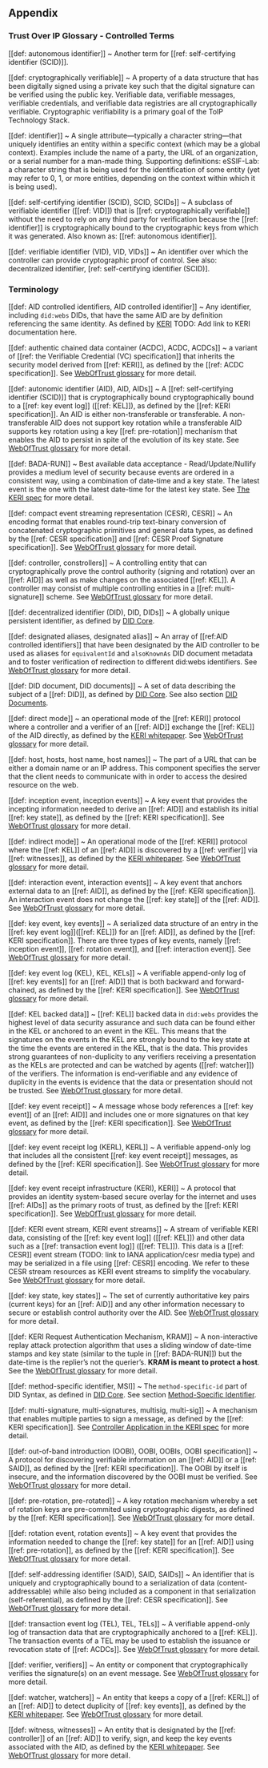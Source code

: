 ## Appendix

### Trust Over IP Glossary - Controlled Terms 

[[def: autonomous identifier]] 
~ Another term for [[ref: self-certifying identifier (SCID)]]. 

[[def: cryptographically verifiable]]
~ A property of a data structure that has been digitally signed using a private key such that the digital signature can be verified using the public key. Verifiable data, verifiable messages, verifiable credentials, and verifiable data registries are all cryptographically verifiable. Cryptographic verifiability is a primary goal of the ToIP Technology Stack.

[[def: identifier]]
~ A single attribute—typically a character string—that uniquely identifies an entity within a specific context (which may be a global context). Examples include the name of a party, the URL of an organization, or a serial number for a man-made thing. Supporting definitions: eSSIF-Lab: a character string that is being used for the identification of some entity (yet may refer to 0, 1, or more entities, depending on the context within which it is being used).

[[def: self-certifying identifier (SCID), SCID, SCIDs]]
~ A subclass of verifiable identifier ([[ref: VID]]) that is [[ref: cryptographically verifiable]] without the need to rely on any third party for verification because the [[ref: identifier]] is cryptographically bound to the cryptographic keys from which it was generated. Also known as: [[ref: autonomous identifier]].

[[def: verifiable identifier (VID), VID, VIDs]]
~ An identifier over which the controller can provide cryptographic proof of control.
See also: decentralized identifier, [ref: self-certifying identifier (SCID)].


### Terminology

[[def: AID controlled identifiers, AID controlled identifier]]
~ Any identifier, including `did:webs` DIDs, that have the same AID are by definition referencing the same identity. As defined by [KERI]() TODO: Add link to KERI documentation here.

[[def: authentic chained data container (ACDC), ACDC, ACDCs]]
~ a variant of [[ref: the Verifiable Credential (VC) specification]] that inherits the security model derived from [[ref: KERI]], as defined by the [[ref:  ACDC specification]]. See [WebOfTrust glossary](https://weboftrust.github.io/WOT-terms/docs/glossary/authentic-chained-data-container) for more detail.

[[def: autonomic identifier (AID), AID, AIDs]]
~ A [[ref: self-certifying identifier (SCID)]] that is cryptographically bound cryptographically bound to a [[ref: key event log]] ([[ref: KEL]]), as defined by the [[ref: KERI specification]]. An AID is either non-transferable or transferable. A non-transferable AID does not support key rotation while a transferable AID supports key rotation using a key [[ref: pre-rotation]] mechanism that enables the AID to persist in spite of the evolution of its key state. See [WebOfTrust glossary](https://weboftrust.github.io/WOT-terms/docs/glossary/autonomic-identifier) for more detail.

[[def: BADA-RUN]]
~ Best available data acceptance - Read/Update/Nullify provides a medium level of security because events are ordered in a consistent way, using a combination of date-time and a key state. The latest event is the one with the latest date-time for the latest key state. See [The KERI spec](https://trustoverip.github.io/tswg-keri-specification/#bada-best-available-data-acceptance-policy) for more detail.

[[def: compact event streaming representation (CESR), CESR]]
~ An encoding format that enables round-trip text-binary conversion of concatenated cryptographic primitives and general data types, as defined by the [[ref:  CESR specification]] and [[ref:  CESR Proof Signature specification]].  See [WebOfTrust glossary](https://weboftrust.github.io/WOT-terms/docs/glossary/composable-event-streaming-representation) for more detail.

[[def: controller, constrollers]]
~ A controlling entity that can cryptographically prove the control authority (signing and rotation) over an [[ref: AID]] as well as make changes on the associated [[ref: KEL]]. A controller may consist of multiple controlling entities in a [[ref: multi-signature]] scheme. See [WebOfTrust glossary](https://weboftrust.github.io/WOT-terms/docs/glossary/controller) for more detail.

[[def: decentralized identifier (DID), DID, DIDs]]
~ A globally unique persistent identifier, as defined by [DID Core](https://www.w3.org/TR/did-core/#dfn-decentralized-identifiers).

[[def:  designated aliases, designated alias]]
~ An array of [[ref:AID controlled identifiers]] that have been designated by the AID controller to be used as aliases for `equivalentId` and `alsoKnownAs` DID document metadata and to foster verification of redirection to different did:webs identifiers. See [WebOfTrust glossary](https://github.com/WebOfTrust/WOT-terms/wiki/designated-aliases) for more detail.

[[def: DID document, DID documents]]
~ A set of data describing the subject of a [[ref: DID]], as defined by [DID Core](https://www.w3.org/TR/did-core/#dfn-did-documents). See also section [DID Documents](#did-documents).

[[def: direct mode]]
~ an operational mode of the [[ref: KERI]] protocol where a controller and a verifier of an [[ref: AID]] exchange the [[ref: KEL]] of the AID directly, as defined by the [KERI whitepaper](https://github.com/SmithSamuelM/Papers/blob/master/whitepapers/KERI_WP_2.x.web.pdf). See [WebOfTrust glossary](https://weboftrust.github.io/WOT-terms/docs/glossary/direct-mode) for more detail.

[[def: host, hosts, host name, host names]]
~ The part of a URL that can be either a domain name or an IP address. This component specifies the server that the client needs to communicate with in order to access the desired resource on the web.

[[def: inception event, inception events]]
~ A key event that provides the incepting information needed to derive an [[ref: AID]] and establish its initial [[ref: key state]], as defined by the [[ref: KERI specification]]. See [WebOfTrust glossary](https://weboftrust.github.io/WOT-terms/docs/glossary/inception-event) for more detail.

[[def: indirect mode]]
~ An operational mode of the [[ref: KERI]] protocol where the [[ref: KEL]] of an [[ref: AID]] is discovered by a [[ref: verifier]] via [[ref: witnesses]], as defined by the [KERI whitepaper](https://github.com/SmithSamuelM/Papers/blob/master/whitepapers/KERI_WP_2.x.web.pdf). See [WebOfTrust glossary](https://weboftrust.github.io/WOT-terms/docs/glossary/indirect-mode) for more detail.

[[def: interaction event, interaction events]]
~ A key event that anchors external data to an [[ref: AID]], as defined by the [[ref: KERI specification]]. An interaction event does not change the [[ref: key state]] of the [[ref: AID]]. See [WebOfTrust glossary](https://weboftrust.github.io/WOT-terms/docs/glossary/interaction-event) for more detail.

[[def: key event, key events]]
~ A serialized data structure of an entry in the [[ref: key event log]]([[ref: KEL]]) for an [[ref: AID]], as defined by the [[ref: KERI specification]]. There are three types of key events, namely [[ref: inception event]], [[ref: rotation event]], and [[ref: interaction event]]. See [WebOfTrust glossary](https://weboftrust.github.io/WOT-terms/docs/glossary/key-event) for more detail.

[[def: key event log (KEL), KEL, KELs]]
~ A verifiable append-only log of [[ref: key events]] for an [[ref: AID]] that is both backward and forward-chained, as defined by the [[ref: KERI specification]]. See [WebOfTrust glossary](https://weboftrust.github.io/WOT-terms/docs/glossary/key-event-log) for more detail.

[[def: KEL backed data]]
~ [[ref: KEL]] backed data in `did:webs` provides the highest level of data security assurance and such data can be found either in the KEL or anchored to an event in the KEL. This means that the signatures on the events in the KEL are strongly bound to the key state at the time the events are entered in the KEL, that is the data. This provides strong guarantees of non-duplicity to any verifiers receiving a presentation as the KELs are protected and can be watched by agents ([[ref: watcher]]) of the verifiers. The information is end-verifiable and any evidence of duplicity in the events is evidence that the data or presentation should not be trusted. See [WebOfTrust glossary](https://weboftrust.github.io/WOT-terms/docs/glossary/kel-backed-data) for more detail.

[[def: key event receipt]]
~ A message whose body references a [[ref: key event]] of an [[ref: AID]] and includes one or more signatures on that key event, as defined by the [[ref: KERI specification]]. See [WebOfTrust glossary](https://weboftrust.github.io/WOT-terms/docs/glossary/key-event-receipt) for more detail.

[[def: key event receipt log (KERL), KERL]]
~ A verifiable append-only log that includes all the consistent [[ref: key event receipt]] messages, as defined by the [[ref: KERI specification]]. See [WebOfTrust glossary](https://weboftrust.github.io/WOT-terms/docs/glossary/key-event-receipt-log) for more detail.

[[def: key event receipt infrastructure (KERI), KERI]]
~ A protocol that provides an identity system-based secure overlay for the internet and uses [[ref: AIDs]] as the primary roots of trust, as defined by the [[ref: KERI specification]]. See [WebOfTrust glossary](https://weboftrust.github.io/WOT-terms/docs/glossary/key-event-receipt-infrastructure) for more detail.

[[def: KERI event stream, KERI event streams]]
~ A stream of verifiable KERI data, consisting of the [[ref: key event log]] ([[ref: KEL]]) and other data such as a [[ref: transaction event log]] ([[ref: TEL]]). This data is a [[ref: CESR]] event stream (TODO: link to IANA application/cesr media type) and may be serialized in a file using [[ref: CESR]] encoding. We refer to these CESR stream resources as KERI event streams to simplify the vocabulary. See [WebOfTrust glossary](https://weboftrust.github.io/WOT-terms/docs/glossary/keri-event-stream) for more detail. 

[[def: key state, key states]]
~ The set of currently authoritative key pairs (current keys) for an [[ref: AID]] and any other information necessary to secure or establish control authority over the AID. See [WebOfTrust glossary](https://weboftrust.github.io/WOT-terms/docs/glossary/key-state) for more detail.

[[def: KERI Request Authentication Mechanism, KRAM]]
~ A non-interactive replay attack protection algorithm that uses a sliding window of date-time stamps and key state (similar to the tuple in [[ref: BADA-RUN]]) but the date-time is the replier’s not the querier’s. **KRAM is meant to protect a host**. See the [WebOfTrust glossary](https://weboftrust.github.io/WOT-terms/docs/glossary/keri-request-authentication-method) for more detail.

[[def: method-specific identifier, MSI]]
~ The `method-specific-id` part of DID Syntax, as defined in [DID Core](https://www.w3.org/TR/did-core/#did-syntax). See section [Method-Specific Identifier](#method-specific-identifier).

[[def: multi-signature, multi-signatures, multisig, multi-sig]]
~ A mechanism that enables multiple parties to sign a message, as defined by the [[ref: KERI specification]]. See [Controller Application in the KERI spec](https://trustoverip.github.io/tswg-keri-specification/#controller-application) for more detail.

[[def: out-of-band introduction (OOBI), OOBI, OOBIs, OOBI specification]]
~ A protocol for discovering verifiable information on an [[ref: AID]] or a [[ref: SAID]], as defined by the [[ref:  KERI specification]]. The OOBI by itself is insecure, and the information discovered by the OOBI must be verified. See [WebOfTrust glossary](https://weboftrust.github.io/WOT-terms/docs/glossary/out-of-band-introduction) for more detail.

[[def: pre-rotation, pre-rotated]]
~ A key rotation mechanism whereby a set of rotation keys are pre-commited using cryptographic digests, as defined by the [[ref: KERI specification]]. See [WebOfTrust glossary](https://weboftrust.github.io/WOT-terms/docs/glossary/pre-rotation) for more detail.

[[def: rotation event, rotation events]]
~ A key event that provides the information needed to change the [[ref: key state]] for an [[ref: AID]] using [[ref: pre-rotation]], as defined by the [[ref: KERI specification]]. See [WebOfTrust glossary](https://weboftrust.github.io/WOT-terms/docs/glossary/rotation-event) for more detail.

[[def: self-addressing identifier (SAID), SAID, SAIDs]]
~ An identifier that is uniquely and cryptographically bound to a serialization of data (content-addressable) while also being included as a component in that serialization (self-referential), as defined by the [[ref:  CESR specification]]. See [WebOfTrust glossary](https://weboftrust.github.io/WOT-terms/docs/glossary/self-addressing-identifier) for more detail.

[[def: transaction event log (TEL), TEL, TELs]]
~ A verifiable append-only log of transaction data that are cryptographically anchored to a [[ref: KEL]]. The transaction events of a TEL may be used to establish the issuance or revocation state of [[ref: ACDCs]]. See [WebOfTrust glossary](https://weboftrust.github.io/WOT-terms/docs/glossary/transaction-event-log) for more detail.

[[def: verifier, verifiers]]
~ An entity or component that cryptographically verifies the signature(s) on an event message. See [WebOfTrust glossary](https://weboftrust.github.io/WOT-terms/docs/glossary/verifier) for more detail.

[[def: watcher, watchers]]
~ An entity that keeps a copy of a [[ref: KERL]] of an [[ref: AID]] to detect duplicity of [[ref: key events]], as defined by the [KERI whitepaper](https://github.com/SmithSamuelM/Papers/blob/master/whitepapers/KERI_WP_2.x.web.pdf). See [WebOfTrust glossary](https://weboftrust.github.io/WOT-terms/docs/glossary/watcher) for more detail.

[[def: witness, witnesses]]
~ An entity that is designated by the [[ref: controller]] of an [[ref: AID]] to verify, sign, and keep the key events associated with the AID, as defined by the [KERI whitepaper](https://github.com/SmithSamuelM/Papers/blob/master/whitepapers/KERI_WP_2.x.web.pdf). See [WebOfTrust glossary](https://weboftrust.github.io/WOT-terms/docs/glossary/witness) for more detail.